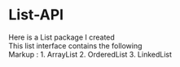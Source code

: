 # List-API
Here is a List package I created </br>
This list interface contains the following </br>
Markup : 1. ArrayList
         2. OrderedList
         3. LinkedList
